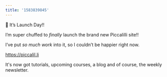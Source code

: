 ```yaml
---
title: '1583839845'
---
```

📣 It’s Launch Day!!

I’m super chuffed to *finally* launch the brand new Piccalilli site!!

I’ve put *so much work* into it, so I couldn’t be happier right now.

https://piccalil.li 

It's now got tutorials, upcoming courses, a blog and of course, the weekly newsletter.
